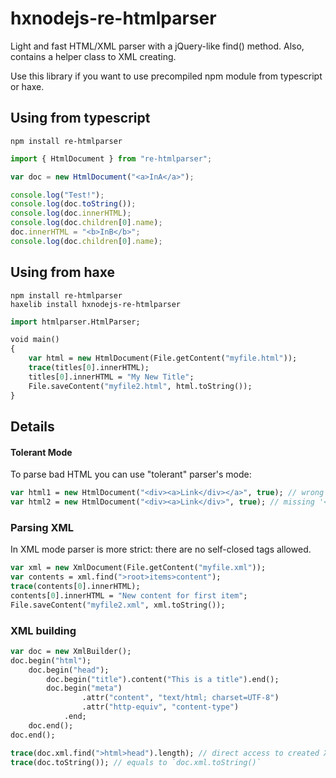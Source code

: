 # hxnodejs-re-htmlparser #

Light and fast HTML/XML parser with a jQuery-like find() method. Also, contains a helper class to XML creating.

Use this library if you want to use precompiled npm module from typescript or haxe.

## Using from typescript ##

```shell
npm install re-htmlparser
```
```typescript
import { HtmlDocument } from "re-htmlparser";

var doc = new HtmlDocument("<a>InA</a>");

console.log("Test!");
console.log(doc.toString());
console.log(doc.innerHTML);
console.log(doc.children[0].name);
doc.innerHTML = "<b>InB</b>";
console.log(doc.children[0].name);
```

## Using from haxe ##

```shell
npm install re-htmlparser
haxelib install hxnodejs-re-htmlparser
```
```haxe
import htmlparser.HtmlParser;

void main()
{
	var html = new HtmlDocument(File.getContent("myfile.html"));
	trace(titles[0].innerHTML);
	titles[0].innerHTML = "My New Title";
	File.saveContent("myfile2.html", html.toString());
}
```

## Details ##

#### Tolerant Mode ####

To parse bad HTML you can use "tolerant" parser's mode:
```haxe
var html1 = new HtmlDocument("<div><a>Link</div></a>", true); // wrong close tags sequence
var html2 = new HtmlDocument("<div><a>Link</div>", true); // missing '</a>'
```

### Parsing XML ###
In XML mode parser is more strict: there are no self-closed tags allowed.
```haxe
var xml = new XmlDocument(File.getContent("myfile.xml"));
var contents = xml.find(">root>items>content");
trace(contents[0].innerHTML);
contents[0].innerHTML = "New content for first item";
File.saveContent("myfile2.xml", xml.toString());
```


### XML building ###
```haxe
var doc = new XmlBuilder();
doc.begin("html");
    doc.begin("head");
        doc.begin("title").content("This is a title").end();
        doc.begin("meta")
				.attr("content", "text/html; charset=UTF-8")
				.attr("http-equiv", "content-type")
			.end;
    doc.end();
doc.end();

trace(doc.xml.find(">html>head").length); // direct access to created XmlDocument
trace(doc.toString()); // equals to `doc.xml.toString()`
```